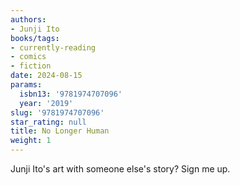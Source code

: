```yaml
---
authors:
- Junji Ito
books/tags:
- currently-reading
- comics
- fiction
date: 2024-08-15
params:
  isbn13: '9781974707096'
  year: '2019'
slug: '9781974707096'
star_rating: null
title: No Longer Human
weight: 1
---
```


Junji Ito's art with someone else's story? Sign me up.

<!--more-->